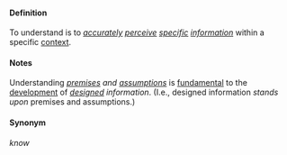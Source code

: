 #### Definition

To understand is to *[accurately](https://github.com/gcassel/Modular-Organization-Terminology/blob/master/terms/accuracy.md) [perceive](https://github.com/gcassel/Modular-Organization-Terminology/blob/master/terms/perceive.md) [specific](https://github.com/gcassel/Modular-Organizing-Terminology/tree/master/terms/specific.md) [information](https://github.com/gcassel/Modular-Organization-Terminology/blob/master/terms/information.md)* within a specific [context](https://github.com/gcassel/Modular-Organizing-Terminology/blob/master/terms/context.md).

#### Notes

Understanding *[premises](https://github.com/gcassel/Modular-Organization-Terminology/blob/master/terms/premise.md) and [assumptions](https://github.com/gcassel/Modular-Organization-Terminology/blob/master/terms/assume.md)* is [fundamental](https://github.com/gcassel/Modular-Organization-Terminology/blob/master/terms/base.md) to the [development](https://github.com/gcassel/Modular-Organization-Terminology/blob/master/terms/develop.md) of *[designed](https://github.com/gcassel/Modular-Organization-Terminology/blob/master/terms/design.md) information*.  (I.e., designed information *stands upon* premises and assumptions.)

#### Synonym

*know*
